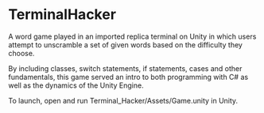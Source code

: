 # TerminalHacker
A word game played in an imported replica terminal on Unity in which users attempt to unscramble a set of given words based on the difficulty they choose.

By including classes, switch statements, if statements, cases and other fundamentals, this game served an intro to both programming with C# as well as the dynamics of the Unity Engine.

To launch, open and run Terminal_Hacker/Assets/Game.unity in Unity.


